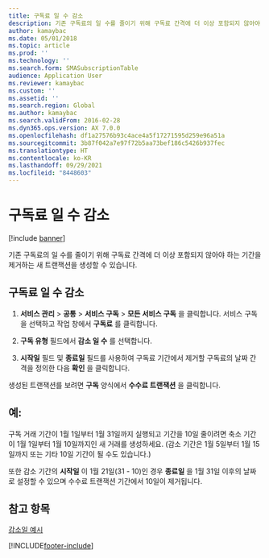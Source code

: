 ```yaml
---
title: 구독료 일 수 감소
description: 기존 구독료의 일 수를 줄이기 위해 구독료 간격에 더 이상 포함되지 않아야 하는 기간을 제거하는 새 트랜잭션을 생성할 수 있습니다.
author: kamaybac
ms.date: 05/01/2018
ms.topic: article
ms.prod: ''
ms.technology: ''
ms.search.form: SMASubscriptionTable
audience: Application User
ms.reviewer: kamaybac
ms.custom: ''
ms.assetid: ''
ms.search.region: Global
ms.author: kamaybac
ms.search.validFrom: 2016-02-28
ms.dyn365.ops.version: AX 7.0.0
ms.openlocfilehash: df1a27576b93c4ace4a5f17271595d259e96a51a
ms.sourcegitcommit: 3b87f042a7e97f72b5aa73bef186c5426b937fec
ms.translationtype: HT
ms.contentlocale: ko-KR
ms.lasthandoff: 09/29/2021
ms.locfileid: "8448603"
---
```

# <a name="reduce-the-days-on-subscription-fees"></a>구독료 일 수 감소 

[!include [banner](../includes/banner.md)]


기존 구독료의 일 수를 줄이기 위해 구독료 간격에 더 이상 포함되지 않아야 하는 기간을 제거하는 새 트랜잭션을 생성할 수 있습니다.

## <a name="reduce-the-days-on-a-subscription-fee"></a>구독료 일 수 감소

1.  **서비스 관리** \> **공통** \> **서비스 구독** \> **모든 서비스 구독** 을 클릭합니다. 서비스 구독을 선택하고 작업 창에서 **구독료** 를 클릭합니다.

2.  **구독 유형** 필드에서 **감소 일 수** 를 선택합니다.

3.  **시작일** 필드 및 **종료일** 필드를 사용하여 구독료 기간에서 제거할 구독료의 날짜 간격을 정의한 다음 **확인** 을 클릭합니다.

생성된 트랜잭션를 보려면 **구독** 양식에서 **수수료 트랜잭션** 을 클릭합니다.

## <a name="example"></a>예:

구독 거래 기간이 1월 1일부터 1월 31일까지 실행되고 기간을 10일 줄이려면 축소 기간이 1월 1일부터 1월 10일까지인 새 거래를 생성하세요. (감소 기간은 1월 5일부터 1월 15일까지 또는 기타 10일 기간이 될 수도 있습니다.)

또한 감소 기간의 **시작일** 이 1월 21일(31 - 10)인 경우 **종료일** 을 1월 31일 이후의 날짜로 설정할 수 있으며 수수료 트랜잭션 기간에서 10일이 제거됩니다.

## <a name="see-also"></a>참고 항목

[감소일 예시](reduction-days-example.md)

  




[!INCLUDE[footer-include](../../includes/footer-banner.md)]